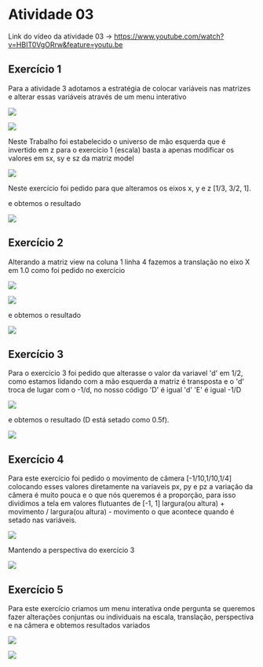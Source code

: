 # Atividade 03

Link do vídeo da atividade 03 -> https://www.youtube.com/watch?v=HBIT0VgORrw&feature=youtu.be

## Exercício 1

  Para a atividade 3 adotamos a estratégia de colocar variáveis nas matrizes e alterar essas variáveis através de um menu interativo 
  
  
  ![](https://github.com/samfisherholian/introducao-a-computacao-grafica/blob/master/photos/varivaveis.jpeg)

  
  ![](https://github.com/samfisherholian/introducao-a-computacao-grafica/blob/master/photos/matrizes.jpeg)
  
  Neste Trabalho foi estabelecido o universo de mão esquerda que é invertido em z para o exercício 1 (escala) basta a apenas modificar os valores em sx, sy e sz da matriz model 


![](https://github.com/samfisherholian/introducao-a-computacao-grafica/blob/master/photos/matrizModel.jpeg)

  Neste exercício foi pedido para que alteramos os eixos x, y e z [1/3, 3/2, 1].
  
  [](https://github.com/samfisherholian/introducao-a-computacao-grafica/blob/master/photos/Fotomeu1.jpeg)
  
  e obtemos o resultado
  
  ![](https://github.com/samfisherholian/introducao-a-computacao-grafica/blob/master/photos/ResultadoEscala.jpeg)

## Exercício 2

  Alterando a matriz view na coluna 1 linha 4 fazemos a translação no eixo X em 1.0 como foi pedido no exercício
  
  ![](https://github.com/samfisherholian/introducao-a-computacao-grafica/blob/master/photos/FotoCodigoex2.jpeg)
  
  ![](https://github.com/samfisherholian/introducao-a-computacao-grafica/blob/master/photos/FotoCodigoex2b.jpeg)
  
  e obtemos o resultado
  
  ![](https://github.com/samfisherholian/introducao-a-computacao-grafica/blob/master/photos/FotoResultadoex2.jpeg)
     
  ## Exercício 3
  
  Para o exercício 3 foi pedido que alterasse o valor da variavel 'd' em 1/2, como estamos lidando com a mão esquerda a matriz é transposta e o 'd' troca de lugar com o -1/d, no nosso código 'D' é igual 'd' 'E' é igual -1/D 
  

  ![](https://github.com/samfisherholian/introducao-a-computacao-grafica/blob/master/photos/Fotocodigoex3a.jpeg)
  
  e obtemos o resultado (D está setado como 0.5f).
  
  ![](https://github.com/samfisherholian/introducao-a-computacao-grafica/blob/master/photos/Ex3resultado.jpeg)
  
  ## Exercício 4
  
  Para este exercício foi pedido o movimento de câmera [-1/10,1/10,1/4] colocando esses valores diretamente na variaveis px, py e pz a variação da câmera é muito pouca e o que nós queremos é a proporção, para isso dividimos a tela em valores flutuantes de [-1, 1] largura(ou altura) + movimento / largura(ou altura) - movimento o que acontece quando é setado nas variáveis.
  

  ![](https://github.com/samfisherholian/introducao-a-computacao-grafica/blob/master/photos/codex4a.jpeg)
  
  Mantendo a perspectiva do exercício 3
  
  ![](https://github.com/samfisherholian/introducao-a-computacao-grafica/blob/master/photos/Resultadoex4.jpeg)

  
  ## Exercício 5
  
  Para este exercício criamos um menu interativa onde pergunta se queremos fazer alterações conjuntas ou individuais na escala, translação, perspectiva e na câmera e obtemos resultados variados
  

  ![](https://github.com/samfisherholian/introducao-a-computacao-grafica/blob/master/photos/exe5.jpeg)

  ![](https://github.com/samfisherholian/introducao-a-computacao-grafica/blob/master/photos/resultado05.jpeg)
 

